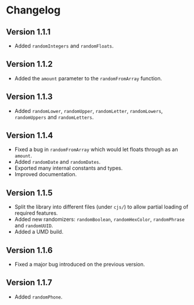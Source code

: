 # Changelog

## Version 1.1.1

- Added `randomIntegers` and `randomFloats`.

## Version 1.1.2

- Added the `amount` parameter to the `randomFromArray` function.

## Version 1.1.3

- Added `randomLower`, `randomUpper`, `randomLetter`, `randomLowers`, `randomUppers` and `randomLetters`.

## Version 1.1.4

- Fixed a bug in `randomFromArray` which would let floats through as an `amount`.
- Added `randomDate` and `randomDates`.
- Exported many internal constants and types.
- Improved documentation.

## Version 1.1.5

- Split the library into different files (under `cjs/`) to allow partial loading of required features.
- Added new randomizers: `randomBoolean`, `randomHexColor`, `randomPhrase` and `randomUUID`.
- Added a UMD build.

## Version 1.1.6

- Fixed a major bug introduced on the previous version.

## Version 1.1.7

- Added `randomPhone`.
